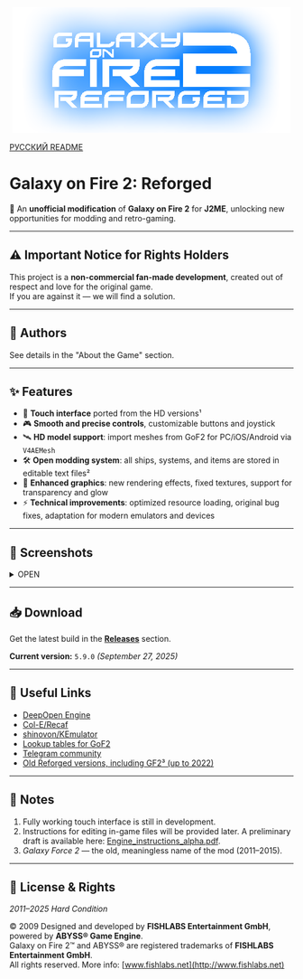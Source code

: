 <p align="center">
  <img src="github/logo.png"/>
</p>

[РУССКИЙ README](README_RU.md)

# Galaxy on Fire 2: Reforged
🚀 An **unofficial modification** of **Galaxy on Fire 2** for **J2ME**, unlocking new opportunities for modding and retro-gaming.

---

## ⚠️ Important Notice for Rights Holders
This project is a **non-commercial fan-made development**, created out of respect and love for the original game.  
If you are against it — we will find a solution.

---

## 👥 Authors
See details in the "About the Game" section.

---

## ✨ Features

- 🎨 **Touch interface** ported from the HD versions¹  
- 🎮 **Smooth and precise controls**, customizable buttons and joystick  
- 🛰 **HD model support**: import meshes from GoF2 for PC/iOS/Android via `V4AEMesh`  
- 🛠 **Open modding system**: all ships, systems, and items are stored in editable text files²  
- 🌌 **Enhanced graphics**: new rendering effects, fixed textures, support for transparency and glow  
- ⚡ **Technical improvements**: optimized resource loading, original bug fixes, adaptation for modern emulators and devices  

---

## 📸 Screenshots
<p align="center">
<details>
<summary>OPEN</summary>

___

![Menu](github/screen1.png)  
![Gameplay](github/screen2.png)  
![Starmap](github/screen3.png)  

___
</details>
</p>

---

## 📥 Download
Get the latest build in the [**Releases**](https://github.com/Smert124/Galaxy-on-Fire-2-Reforged/releases) section.

**Current version:** `5.9.0` *(September 27, 2025)*

---

## 🔗 Useful Links
- [DeepOpen Engine](https://github.com/BaalNetbek/DeepOpen)  
- [Col-E/Recaf](https://github.com/Col-E/Recaf)  
- [shinovon/KEmulator](https://github.com/shinovon/KEmulator)  
- [Lookup tables for GoF2](https://docs.google.com/spreadsheets/u/1/d/e/2PACX-1vRjJFtnrG9-7vdqHtHtPCu0Tg7C-1A89lxo434_7fgEguS9I6O1u3wcRmoWnHEhgUP2Mbd9EMIzAPJA/pubhtml#)  
- [Telegram community](https://t.me/HardCondition)  
- [Old Reforged versions, including GF2³ (up to 2022)](https://drive.google.com/drive/folders/198TUt7ERvaK7kdShcHvn_otm48rbBnKV?usp=drive_link)  

---

## 📌 Notes
1. Fully working touch interface is still in development.  
2. Instructions for editing in-game files will be provided later. A preliminary draft is available here: [Engine_instructions_alpha.pdf](github/Engine_instructions_alpha.pdf).  
3. *Galaxy Force 2* — the old, meaningless name of the mod (2011–2015).  

---

## 📜 License & Rights
<i>2011–2025 Hard Condition</i>  

© 2009 Designed and developed by **FISHLABS Entertainment GmbH**, powered by **ABYSS® Game Engine**.  
Galaxy on Fire 2™ and ABYSS® are registered trademarks of **FISHLABS Entertainment GmbH**.  
All rights reserved. More info: [www.fishlabs.net](http://www.fishlabs.net)
